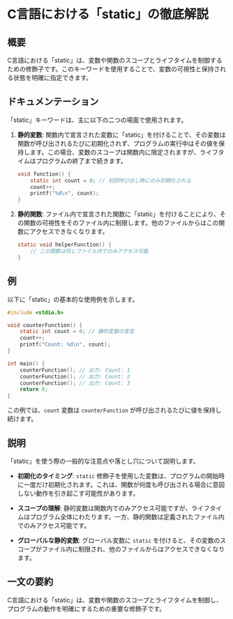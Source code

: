 <!--
Meta Description: # C言語における「static」の徹底解説 ## 概要 C言語における「static」は、変数や関数のスコープとライフタイムを制御するための修飾子です。このキーワードを使用することで、変数の可視性と保持される状態を明確に指定できます。 ## ドキュメンテーション 「static」キーワードは、主に...
Meta Keywords: static, count, counterfunction, c言語における, void
-->

# C言語における「static」の徹底解説

## 概要
C言語における「static」は、変数や関数のスコープとライフタイムを制御するための修飾子です。このキーワードを使用することで、変数の可視性と保持される状態を明確に指定できます。

## ドキュメンテーション
「static」キーワードは、主に以下の二つの場面で使用されます。

1. **静的変数**: 関数内で宣言された変数に「static」を付けることで、その変数は関数が呼び出されるたびに初期化されず、プログラムの実行中はその値を保持します。この場合、変数のスコープは関数内に限定されますが、ライフタイムはプログラムの終了まで続きます。

   ```c
   void function() {
       static int count = 0; // 初回呼び出し時にのみ初期化される
       count++;
       printf("%d\n", count);
   }
   ```

2. **静的関数**: ファイル内で宣言された関数に「static」を付けることにより、その関数の可視性をそのファイル内に制限します。他のファイルからはこの関数にアクセスできなくなります。

   ```c
   static void helperFunction() {
       // この関数は同じファイル内でのみアクセス可能
   }
   ```

## 例
以下に「static」の基本的な使用例を示します。

```c
#include <stdio.h>

void counterFunction() {
    static int count = 0; // 静的変数の宣言
    count++;
    printf("Count: %d\n", count);
}

int main() {
    counterFunction(); // 出力: Count: 1
    counterFunction(); // 出力: Count: 2
    counterFunction(); // 出力: Count: 3
    return 0;
}
```

この例では、`count` 変数は `counterFunction` が呼び出されるたびに値を保持し続けます。

## 説明
「static」を使う際の一般的な注意点や落とし穴について説明します。

- **初期化のタイミング**: `static` 修飾子を使用した変数は、プログラムの開始時に一度だけ初期化されます。これは、関数が何度も呼び出される場合に意図しない動作を引き起こす可能性があります。
  
- **スコープの理解**: 静的変数は関数内でのみアクセス可能ですが、ライフタイムはプログラム全体にわたります。一方、静的関数は定義されたファイル内でのみアクセス可能です。

- **グローバルな静的変数**: グローバル変数に `static` を付けると、その変数のスコープがファイル内に制限され、他のファイルからはアクセスできなくなります。

## 一文の要約
C言語における「static」は、変数や関数のスコープとライフタイムを制御し、プログラムの動作を明確にするための重要な修飾子です。